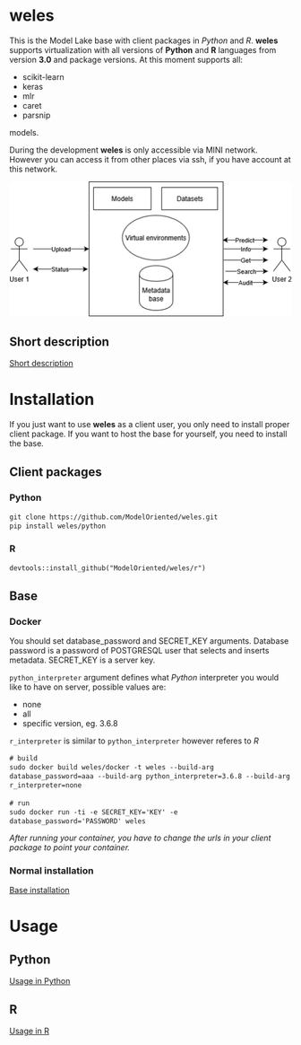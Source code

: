 # weles

This is the Model Lake base with client packages in *Python* and *R*. **weles** supports virtualization with all versions of **Python** and **R** languages from version **3.0** and package versions.
At this moment supports all:
* scikit-learn
* keras
* mlr
* caret
* parsnip

models.

During the development **weles** is only accessible via MINI network. However you can access it from other places via ssh, if you have account at this network.

![Schema](workflow.png)

## Short description

[Short description](Description.html)

# Installation

If you just want to use **weles** as a client user, you only need to install proper client package. If you want to host the base for yourself, you need to install the base.

## Client packages

### Python

```
git clone https://github.com/ModelOriented/weles.git 
pip install weles/python
```
### R

```
devtools::install_github("ModelOriented/weles/r")
```

## Base

### Docker

You should set database_password and SECRET_KEY arguments. Database password is a password of POSTGRESQL user that selects and inserts metadata. SECRET_KEY is a server key.

`python_interpreter` argument defines what *Python* interpreter you would like to have on server, possible values are:
* none
* all
* specific version, eg. 3.6.8

`r_interpreter` is similar to `python_interpreter` however referes to *R*

```
# build
sudo docker build weles/docker -t weles --build-arg database_password=aaa --build-arg python_interpreter=3.6.8 --build-arg r_interpreter=none

# run
sudo docker run -ti -e SECRET_KEY='KEY' -e database_password='PASSWORD' weles
```

*After running your container, you have to change the urls in your client package to point your container.*

### Normal installation

[Base installation](https://github.com/ModelOriented/weles/blob/master/ModelGovernance/README.md)

# Usage

## Python

[Usage in Python](https://github.com/ModelOriented/weles/blob/master/python/README.md)

## R

[Usage in R](https://github.com/ModelOriented/weles/blob/master/r/README.md)
